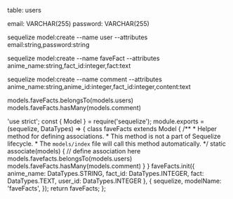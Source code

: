 table: users

email: VARCHAR(255)
password: VARCHAR(255)

sequelize model:create --name user --attributes email:string,password:string

sequelize model:create --name faveFact --attributes anime_name:string,fact_id:integer,fact:text

sequelize model:create --name comment --attributes anime_name:string,anime_id:integer,fact_id:integer,content:text

models.faveFacts.belongsTo(models.users)
models.faveFacts.hasMany(models.comment)

'use strict';
const {
  Model
} = require('sequelize');
module.exports = (sequelize, DataTypes) => {
  class faveFacts extends Model {
    /**
     * Helper method for defining associations.
     * This method is not a part of Sequelize lifecycle.
     * The `models/index` file will call this method automatically.
     */
    static associate(models) {
      // define association here
      models.favefacts.belongsTo(models.users)
      models.faveFacts.hasMany(models.comment)
    }
  }
  faveFacts.init({
    anime_name: DataTypes.STRING,
    fact_id: DataTypes.INTEGER,
    fact: DataTypes.TEXT,
    user_id: DataTypes.INTEGER
  }, {
    sequelize,
    modelName: 'faveFacts',
  });
  return faveFacts;
};